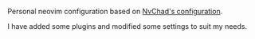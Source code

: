 Personal neovim configuration based on [NvChad's configuration](https://nvchad.com/).

I have added some plugins and modified some settings to suit my needs.
